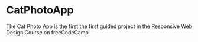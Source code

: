 # CatPhotoApp
The Cat Photo App is the first the first guided project in the Responsive Web Design Course on freeCodeCamp
